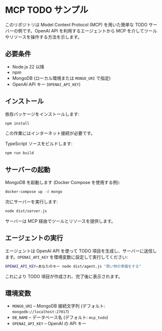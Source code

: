 # MCP TODO サンプル

このリポジトリは Model Context Protocol (MCP) を用いた簡単な TODO サーバーの例です。OpenAI API を利用するエージェントから MCP を介してツールやリソースを操作する方法を示します。

## 必要条件

- Node.js 22 以降
- npm
- MongoDB (ローカル環境または `MONGO_URI` で指定)
- OpenAI API キー (`OPENAI_API_KEY`)

## インストール

依存パッケージをインストールします:

```bash
npm install
```

この作業にはインターネット接続が必要です。

TypeScript ソースをビルドします:

```bash
npm run build
```

## サーバーの起動

MongoDB を起動します (Docker Compose を使用する例):

```bash
docker-compose up -d mongo
```

次にサーバーを実行します:

```bash
node dist/server.js
```

サーバーは MCP 経由でツールとリソースを提供します。

## エージェントの実行

エージェントは OpenAI API を使って TODO 項目を生成し、サーバーに送信します。`OPENAI_API_KEY` を環境変数に設定して実行してください:

```bash
OPENAI_API_KEY=あなたのキー node dist/agent.js "買い物の準備をする"
```

これにより TODO 項目が作成され、完了後に表示されます。

## 環境変数

- `MONGO_URI` – MongoDB 接続文字列 (デフォルト: `mongodb://localhost:27017`)
- `DB_NAME` – データベース名 (デフォルト: `mcp_todo`)
- `OPENAI_API_KEY` – OpenAI の API キー
